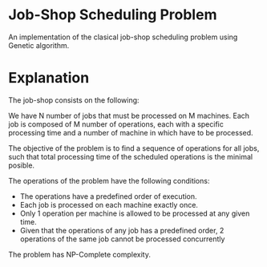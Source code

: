 # Job-Shop Scheduling Problem

An implementation of the clasical job-shop scheduling problem using Genetic algorithm.


# Explanation

The job-shop consists on the following:

We have N number of jobs that must be processed on M machines.
Each job is composed of M number of operations, each with a specific processing time and a number of machine in which have to be processed. 

The objective of the problem is to find a sequence of operations for all jobs, such that total processing time of the scheduled operations is the minimal posible.

The operations of the problem have the following conditions:

- The operations have a predefined order of execution.
- Each job is processed on each machine exactly once.
- Only 1 operation per machine is allowed to be processed at any given time.
- Given that the operations of any job has a predefined order, 2 operations of the same job cannot be processed concurrently

The problem has NP-Complete complexity.

